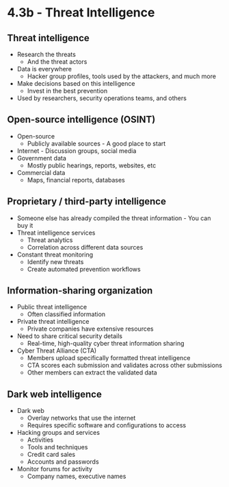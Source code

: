 # 4.3b - Threat Intelligence
## Threat intelligence
- Research the threats
	- And the threat actors
- Data is everywhere
	- Hacker group profiles, tools used by the attackers, and much more
- Make decisions based on this intelligence
	- Invest in the best prevention
- Used by researchers, security operations teams, and others
## Open-source intelligence (OSINT)
- Open-source
	- Publicly available sources - A good place to start
- Internet - Discussion groups, social media
- Government data
	- Mostly public hearings, reports, websites, etc
- Commercial data
	- Maps, financial reports, databases
## Proprietary / third-party intelligence
- Someone else has already compiled the threat information - You can buy it
- Threat intelligence services
	- Threat analytics
	- Correlation across different data sources
- Constant threat monitoring
	- Identify new threats
	- Create automated prevention workflows
## Information-sharing organization
- Public threat intelligence
	- Often classified information
- Private threat intelligence
	- Private companies have extensive resources
- Need to share critical security details
	- Real-time, high-quality cyber threat information sharing
- Cyber Threat Alliance (CTA)
	- Members upload specifically formatted threat intelligence
	- CTA scores each submission and validates across other submissions
	- Other members can extract the validated data
## Dark web intelligence
- Dark web
	- Overlay networks that use the internet
	- Requires specific software and configurations to access
- Hacking groups and services
	- Activities
	- Tools and techniques
	- Credit card sales
	- Accounts and passwords
- Monitor forums for activity
	- Company names, executive names